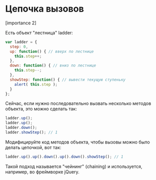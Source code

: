# Цепочка вызовов

[importance 2]

Есть объект "лестница" ladder:

```js
var ladder = {
  step: 0,
  up: function() { // вверх по лестнице
    this.step++;
  },
  down: function() { // вниз по лестнице
    this.step--;
  },
  showStep: function() { // вывести текущую ступеньку
    alert( this.step );
  }
};
```

Сейчас, если нужно последовательно вызвать несколько методов объекта, это можно сделать так:

```js
ladder.up();
ladder.up();
ladder.down();
ladder.showStep(); // 1
```

Модифицируйте код методов объекта, чтобы вызовы можно было делать цепочкой, вот так:

```js
ladder.up().up().down().up().down().showStep(); // 1
```

Такой подход называется "чейнинг" (chaining) и используется, например, во фреймворке jQuery.

